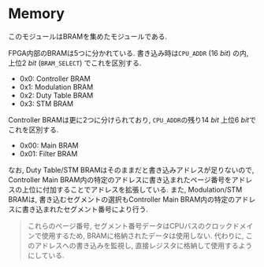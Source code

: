 # Memory

このモジュールはBRAMを集めたモジュールである.

FPGA内部のBRAMは5つに分かれている.
書き込み時は`CPU_ADDR` ($\SI{16}{bit}$) の内, 上位$\SI{2}{bit}$ (`BRAM_SELECT`) でこれを区別する.

- 0x0: Controller BRAM
- 0x1: Modulation BRAM
- 0x2: Duty Table BRAM
- 0x3: STM BRAM

Controller BRAMは更に2つに分けられており, `CPU_ADDR`の残り$\SI{14}{bit}$ 上位$\SI{6}{bit}$でこれを区別する.

- 0x00: Main BRAM
- 0x01: Filter BRAM

なお, Duty Table/STM BRAMはそのままだと書き込みアドレスが足りないので, Controller Main BRAM内の特定のアドレスに書き込まれたページ番号をアドレスの上位に付加することでアドレスを拡張している.
また, Modulation/STM BRAMは, 書き込むセグメントの選択もController Main BRAM内の特定のアドレスに書き込まれたセグメント番号により行う.

> これらのページ番号, セグメント番号データはCPUバスのクロックドメインで使用するため, BRAMに格納されたデータは使用しない.
> 代わりに, このアドレスへの書き込みを監視し, 直接レジスタに格納して使用するようにしている.
